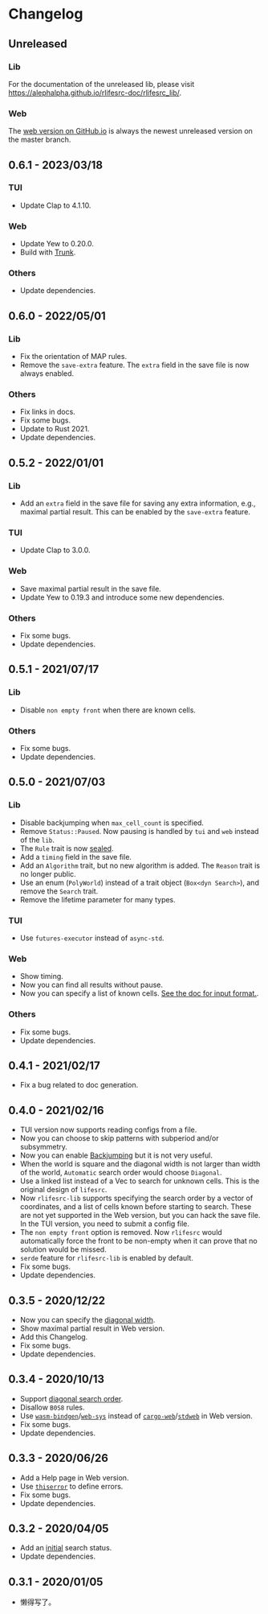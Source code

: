 # Changelog

## Unreleased

### Lib

For the documentation of the unreleased lib, please visit https://alephalpha.github.io/rlifesrc-doc/rlifesrc_lib/.

### Web

The [web version on GitHub.io](https://alephalpha.github.io/rlifesrc/) is always the newest unreleased version on the master branch.

## 0.6.1 - 2023/03/18

### TUI

- Update Clap to 4.1.10.

### Web

- Update Yew to 0.20.0.
- Build with [Trunk](https://github.com/thedodd/trunk).

### Others

- Update dependencies.

## 0.6.0 - 2022/05/01

### Lib

- Fix the orientation of MAP rules.
- Remove the `save-extra` feature. The `extra` field in the save file is now always enabled.

### Others

- Fix links in docs.
- Fix some bugs.
- Update to Rust 2021.
- Update dependencies.

## 0.5.2 - 2022/01/01

### Lib

- Add an `extra` field in the save file for saving any extra information, e.g., maximal partial result. This can be enabled by the `save-extra` feature.

### TUI

- Update Clap to 3.0.0.

### Web

- Save maximal partial result in the save file.
- Update Yew to 0.19.3 and introduce some new dependencies.

### Others

- Fix some bugs.
- Update dependencies.

## 0.5.1 - 2021/07/17

### Lib

- Disable `non empty front` when there are known cells.

### Others

- Fix some bugs.
- Update dependencies.

## 0.5.0 - 2021/07/03

### Lib

- Disable backjumping when `max_cell_count` is specified.
- Remove `Status::Paused`. Now pausing is handled by `tui` and `web` instead of the `lib`.
- The `Rule` trait is now [sealed](https://rust-lang.github.io/api-guidelines/future-proofing.html).
- Add a `timing` field in the save file.
- Add an `Algorithm` trait, but no new algorithm is added. The `Reason` trait is no longer public.
- Use an enum (`PolyWorld`) instead of a trait object (`Box<dyn Search>`), and remove the `Search` trait.
- Remove the lifetime parameter for many types.

### TUI

- Use `futures-executor` instead of `async-std`.

### Web

- Show timing.
- Now you can find all results without pause.
- Now you can specify a list of known cells. [See the doc for input format.](web/src/help.md#known-cells).

### Others

- Fix some bugs.
- Update dependencies.

## 0.4.1 - 2021/02/17

- Fix a bug related to doc generation.

## 0.4.0 - 2021/02/16

- TUI version now supports reading configs from a file.
- Now you can choose to skip patterns with subperiod and/or subsymmetry.
- Now you can enable [Backjumping](https://en.wikipedia.org/wiki/Backjumping) but it is not very useful.
- When the world is square and the diagonal width is not larger than width of the world, `Automatic` search order would choose `Diagonal`.
- Use a linked list instead of a Vec to search for unknown cells. This is the original design of `lifesrc`.
- Now `rlifesrc-lib` supports specifying the search order by a vector of coordinates, and a list of cells known before starting to search. These are not yet supported in the Web version, but you can hack the save file. In the TUI version, you need to submit a config file.
- The `non empty front` option is removed. Now `rlifesrc` would automatically force the front to be non-empty when it can prove that no solution would be missed.
- `serde` feature for `rlifesrc-lib` is enabled by default.
- Fix some bugs.
- Update dependencies.

## 0.3.5 - 2020/12/22

- Now you can specify the [diagonal width](web/src/help.md#diagonal-width).
- Show maximal partial result in Web version.
- Add this Changelog.
- Fix some bugs.
- Update dependencies.

## 0.3.4 - 2020/10/13

- Support [diagonal search order](web/src/help.md#search-order).
- Disallow `B0S8` rules.
- Use [`wasm-bindgen`](https://crates.io/crates/wasm-bindgen)/[`web-sys`](https://crates.io/crates/web-sys) instead of [`cargo-web`](https://crates.io/crates/cargo-web)/[`stdweb`](https://crates.io/crates/stdweb) in Web version.
- Fix some bugs.
- Update dependencies.

## 0.3.3 - 2020/06/26
- Add a Help page in Web version.
- Use [`thiserror`](https://crates.io/crates/thiserror) to define errors.
- Fix some bugs.
- Update dependencies.

## 0.3.2 - 2020/04/05
- Add an [initial](https://docs.rs/rlifesrc-lib/0.3.2/rlifesrc_lib/enum.Status.html#variant.Initial) search status.
- Update dependencies.

## 0.3.1 - 2020/01/05
- 懒得写了。